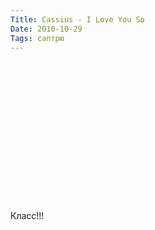 ```yaml
---
Title: Cassius - I Love You So
Date: 2010-10-29
Tags: саптрю
---
```


<div class="text"><p><object width="480" height="225"><param name="movie" value="http://www.dailymotion.com/swf/video/xffu68_cassius-i-love-u-so_music?additionalInfos=0"></param><param name="allowFullScreen" value="true"></param><param name="allowScriptAccess" value="always"></param><embed type="application/x-shockwave-flash" src="http://www.dailymotion.com/swf/video/xffu68_cassius-i-love-u-so_music?additionalInfos=0" width="480" height="225" allowfullscreen="true" allowscriptaccess="always"></embed></object></p>
<p>Класс!!!</p></div>